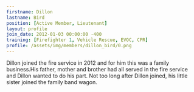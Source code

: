 ```yaml
---
firstname: Dillon
lastname: Bird
position: [Active Member, Lieutenant]
layout: profile
join_date: 2012-01-03 00:00:00 -400
training: [Firefighter 1, Vehicle Rescue, EVOC, CPR]
profile: /assets/img/members/dillon_bird/0.png
---
```

Dillon joined the fire service in 2012 and for him this was a family business.His father, mother and brother had all served in the fire service and Dillon wanted to do his part. Not too long after Dillon joined, his little sister joined the family band wagon.